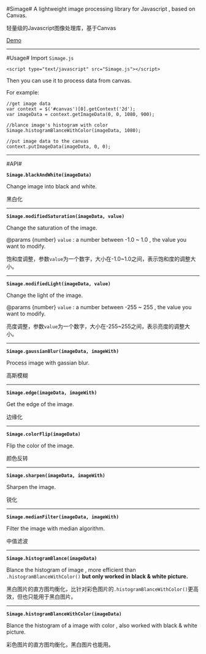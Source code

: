 #Simage#
A lightweight image processing library for Javascript , based on Canvas.

轻量级的Javascript图像处理库，基于Canvas

[Demo][1]

-------

#Usage#
Import `Simage.js`

    <script type="text/javascript" src="Simage.js"></script>
    
Then you can use it to process data from canvas. 

For example:


    //get image data
    var context = $('#canvas')[0].getContext('2d');
    var imageData = context.getImageData(0, 0, 1080, 900);
    
    //blance image's histogram with color
    Simage.histogramBlanceWithColor(imageData, 1080);
    
    //put image data to the canvas
    context.putImageData(imageData, 0, 0);
    
    


----------
#API#

**`Simage.blackAndWhite(imageData)`**

Change image into black and white.

黑白化

----------
**`Simage.modifiedSaturation(imageData, value)`**

Change the saturation of the image.

@params {number} `value` : a number between -1.0 ~ 1.0 , the value you want to modify.

饱和度调整，参数`value`为一个数字，大小在-1.0~1.0之间，表示饱和度的调整大小。

-------------

**`Simage.modifiedLight(imageData, value)`**

Change the light of the image.

@params {number} `value` : a number between -255 ~ 255 , the value you want to modify.

亮度调整，参数`value`为一个数字，大小在-255~255之间，表示亮度的调整大小。

---------
**`Simage.gaussianBlur(imageData, imageWith)`**

Process image with gassian blur.

高斯模糊


----------
**`Simage.edge(imageData, imageWith)`**

Get the edge of the image.

边缘化


----------
**`Simage.colorFlip(imageData)`**

Flip the color of the image.

颜色反转


----------
**`Simage.sharpen(imageData, imageWith)`**

Sharpen the image.

锐化


----------


**`Simage.medianFilter(imageData, imageWith)`**

Filter the image with median algorithm.

中值滤波


----------


**`Simage.histogramBlance(imageData)`**

Blance the histogram of image , more efficient than `.histogramBlanceWithColor()` **but only worked in black & white picture.**

黑白图片的直方图均衡化，比针对彩色图片的`.histogramBlanceWithColor()`更高效，但也只能用于黑白图片。


----------
**`Simage.histogramBlanceWithColor(imageData)`**

Blance the histogram of a image with color , also worked with black & white picture.

彩色图片的直方图均衡化，黑白图片也能用。


  [1]: http://starkwang.github.io/Simage/